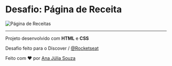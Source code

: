 # Desafio: Página de Receita

![Página de Receitas](https://user-images.githubusercontent.com/82847509/140182980-3ed57649-d04d-4dec-90f0-e9f8861523db.gif)

---------------

Projeto desenvolvido com **HTML** e **CSS**

Desafio feito para o Discover / [@Rocketseat](https://github.com/Rocketseat)

Feito com :heart: por [Ana Júlia Souza](https://github.com/AJuliaSouza)
